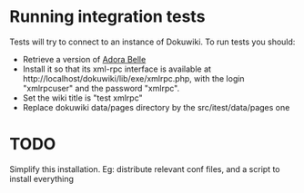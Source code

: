 Running integration tests
=========================

Tests will try to connect to an instance of Dokuwiki. To run tests you should:
* Retrieve a version of [Adora Belle](www.splitbrain.org/_media/projects/dokuwiki/dokuwiki-2012-10-13.tgz)
* Install it so that its xml-rpc interface is available at http://localhost/dokuwiki/lib/exe/xmlrpc.php, with the login "xmlrpcuser" and the password "xmlrpc".
* Set the wiki title is "test xmlrpc"
* Replace dokuwiki data/pages directory by the src/itest/data/pages one

TODO
====
Simplify this installation. Eg: distribute relevant conf files, and a script to install everything
